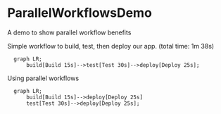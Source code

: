 # ParallelWorkflowsDemo
A demo to show parallel workflow benefits

Simple workflow to build, test, then deploy our app. (total time: 1m 38s)
```mermaid
  graph LR;
      build[Build 15s]-->test[Test 30s]-->deploy[Deploy 25s];
```

Using parallel workflows
```mermaid
  graph LR;
      build[Build 15s]-->deploy[Deploy 25s]
      test[Test 30s]-->deploy[Deploy 25s];
```